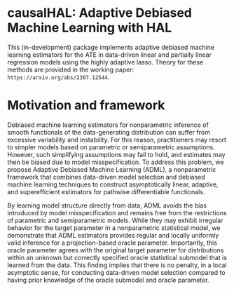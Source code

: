 # causalHAL: Adaptive Debiased Machine Learning with HAL

This (in-development) package implements adaptive debiased machine learning estimators for the ATE in data-driven linear and partially linear regression models using the highly adaptive lasso. Theory for these methods are provided in the working paper: `https://arxiv.org/abs/2307.12544`.


# Motivation and framework 

Debiased machine learning estimators for nonparametric inference of smooth functionals of the data-generating distribution can suffer from excessive variability and instability. For this reason, practitioners may resort to simpler models based on parametric or semiparametric assumptions. However, such simplifying assumptions may fail to hold, and estimates may then be biased due to model misspecification. To address this problem, we propose Adaptive Debiased Machine Learning (ADML), a nonparametric framework that combines data-driven model selection and debiased machine learning techniques to construct asymptotically linear, adaptive, and superefficient estimators for pathwise differentiable functionals. 

By learning model structure directly from data, ADML avoids the bias introduced by model misspecification and remains free from the restrictions of parametric and semiparametric models. While they may exhibit irregular behavior for the target parameter in a nonparametric statistical model, we demonstrate that ADML estimators provides regular and locally uniformly valid inference for a projection-based oracle parameter. Importantly, this oracle parameter agrees with the original target parameter for distributions within an unknown but correctly specified oracle statistical submodel that is learned from the data. This finding implies that there is no penalty, in a local asymptotic sense, for conducting data-driven model selection compared to having prior knowledge of the oracle submodel and oracle parameter.  
